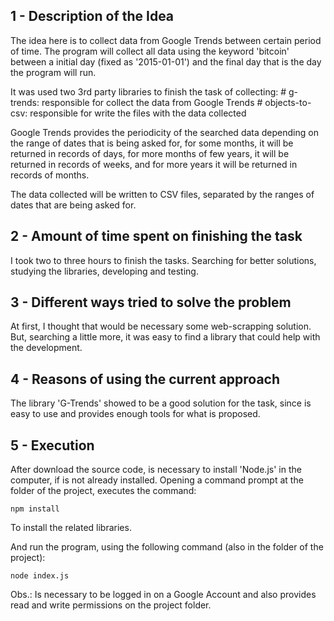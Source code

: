 ## 1 - Description of the Idea
The idea here is to collect data from Google Trends between certain period of time.
The program will collect all data using the keyword 'bitcoin' between a initial day
(fixed as '2015-01-01') and the final day that is the day the program will run. 

It was used two 3rd party libraries to finish the task of collecting:
    # g-trends: responsible for collect the data from Google Trends
    # objects-to-csv: responsible for write the files with the data collected

Google Trends provides the periodicity of the searched data depending on the range of dates
that is being asked for, for some months, it will be returned in records of days, for more months
of few years, it will be returned in records of weeks, and for more years it will be returned
in records of months.

The data collected will be written to CSV files, separated by the ranges of dates that are 
being asked for.

## 2 - Amount of time spent on finishing the task
I took two to three hours to finish the tasks. Searching for better solutions, studying the
libraries, developing and testing.

## 3 - Different ways tried to solve the problem
At first, I thought that would be necessary some web-scrapping solution. But, searching a little
more, it was easy to find a library that could help with the development.

## 4 - Reasons of using the current approach
The library 'G-Trends' showed to be a good solution for the task, since is easy to use and provides
enough tools for what is proposed.

## 5 - Execution
After download the source code, is necessary to install 'Node.js' in the computer, if is not already
installed. Opening a command prompt at the folder of the project, executes the command:
```
npm install
```
To install the related libraries.

And run the program, using the following command (also in the folder of the project):
```
node index.js
```

Obs.:
Is necessary to be logged in on a Google Account and also provides read and write permissions on 
the project folder.






